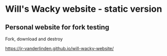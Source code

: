# Will's Wacky website - static version
## Personal website for fork testing

Fork, download and destroy

https://jr-vanderlinden.github.io/will-wacky-website/
